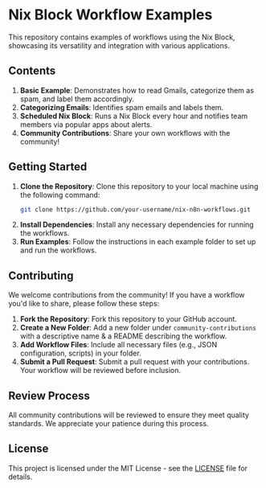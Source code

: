 # Nix Block Workflow Examples

This repository contains examples of workflows using the Nix Block, showcasing its versatility and integration with various applications.

## Contents

1. **Basic Example**: Demonstrates how to read Gmails, categorize them as spam, and label them accordingly.
2. **Categorizing Emails**: Identifies spam emails and labels them.
3. **Scheduled Nix Block**: Runs a Nix Block every hour and notifies team members via popular apps about alerts.
4. **Community Contributions**: Share your own workflows with the community!

## Getting Started

1. **Clone the Repository**: Clone this repository to your local machine using the following command:
   ```bash
   git clone https://github.com/your-username/nix-n8n-workflows.git
   ```
2. **Install Dependencies**: Install any necessary dependencies for running the workflows.
3. **Run Examples**: Follow the instructions in each example folder to set up and run the workflows.

## Contributing

We welcome contributions from the community! If you have a workflow you'd like to share, please follow these steps:

1. **Fork the Repository**: Fork this repository to your GitHub account.
2. **Create a New Folder**: Add a new folder under `community-contributions` with a descriptive name & a README describing the workflow.
3. **Add Workflow Files**: Include all necessary files (e.g., JSON configuration, scripts) in your folder.
4. **Submit a Pull Request**: Submit a pull request with your contributions. Your workflow will be reviewed before inclusion.

## Review Process

All community contributions will be reviewed to ensure they meet quality standards. We appreciate your patience during this process.

## License

This project is licensed under the MIT License - see the [LICENSE](LICENSE) file for details.

